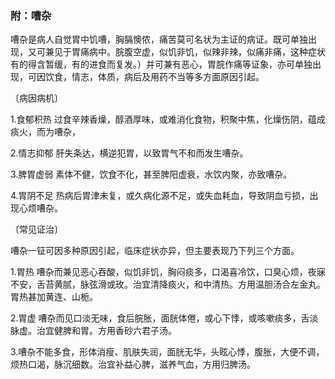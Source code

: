 ### 附：嘈杂

嘈杂是病人自觉胃中饥嘈，胸膈懊侬，痛苦莫可名状为主证的病证。既可单独出现，又可兼见于胃痛病中。脘腹空虚，似饥非饥，似辣非辣，似痛非痛，这种症状有的得含暂缓，有的进食而复发。）并可兼有恶心，胃脘作痛等证象，亦可单独出现，可因饮食，情志，体质，病后及用药不当等多方面原因引起。

〔病因病机〕

1.食郁积热   过食辛辣香燥，醇酒厚味，或难消化食物，积聚中焦，化燥伤阴，蕴成痰火，而为嘈杂，

2.情志抑郁   肝失条达，横逆犯胃，以致胃气不和而发生嘈杂。

3.脾胃虚弱   素体不健，饮食不化，甚至脾阳虚衰，水饮内聚，亦致嘈杂。

4.胃阴不足     热病后胃津未复，或久病化源不足，或失血耗血，导致阴血亏损，出现心烦嘈杂。

〔常见证治〕

嘈杂一钲可因多种原因引起，临床症状亦异，但主要表现乃下列三个方面。

1.胃热   嘈杂而兼见恶心吞酸，似饥非饥，胸闷痰多，口渴喜冷饮，口臭心烦，夜寐不安，舌苔黄腻，脉弦滑或玫。治宜清降痰火，和中清热。方用温胆汤合左金丸。胃热甚加黄连、山栀。

2.胃虚    嘈杂而见口淡无味，食后脘胀，面胱体倦，或心下悸，或咳嗽痰多，舌淡脉虚。治宜健脾和胃。方用香砂六君子汤。

3.嘈杂不能多食，形体消瘦、肌肤失润，面胱无华，头眩心悸，腹胀，大便不调，烦热口渴，脉沉细数。治宜补益心脾，滋养气血，方用归脾汤。
